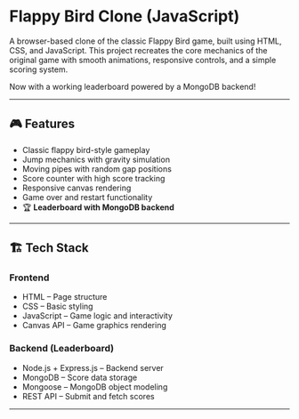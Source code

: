 # Flappy Bird Clone (JavaScript)

A browser-based clone of the classic Flappy Bird game, built using HTML, CSS, and JavaScript. This project recreates the core mechanics of the original game with smooth animations, responsive controls, and a simple scoring system.

Now with a working leaderboard powered by a MongoDB backend!

---

## 🎮 Features

- Classic flappy bird-style gameplay  
- Jump mechanics with gravity simulation  
- Moving pipes with random gap positions  
- Score counter with high score tracking  
- Responsive canvas rendering  
- Game over and restart functionality  
- 🏆 **Leaderboard with MongoDB backend**

---

## 🏗 Tech Stack

### Frontend
- HTML – Page structure  
- CSS – Basic styling  
- JavaScript – Game logic and interactivity  
- Canvas API – Game graphics rendering  

### Backend (Leaderboard)
- Node.js + Express.js – Backend server  
- MongoDB – Score data storage  
- Mongoose – MongoDB object modeling  
- REST API – Submit and fetch scores  

---
